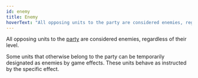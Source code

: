 ```yaml
---
id: enemy
title: Enemy
hoverText: "All opposing units to the party are considered enemies, regardless of their level. "
---
```


All opposing units to the [party](/docs/all/other/party) are considered enemies, regardless of their level. 

Some units that otherwise belong to the party can be temporarily designated as enemies by game effects. These units behave as instructed by the specific effect.